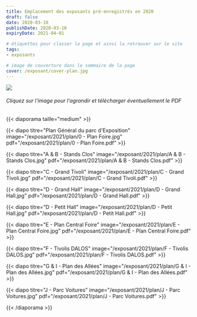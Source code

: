 ```yaml
---
title: Emplacement des exposants pré-enregistrés en 2020
draft: false 
date: 2020-03-10 
publishDate: 2020-03-10 
expiryDate: 2021-04-01  

# étiquettes pour classer la page et ainsi la retrouver sur le site
tags: 
- exposants

# image de couverture dans le sommaire de la page
cover: /exposant/cover-plan.jpg
---
```

<!--more-->
![](/exposant/banniere-plan.jpg)

###### Cliquez sur l'image pour l'agrandir et télécharger éventuellement le PDF

{{< diaporama taille="medium" >}}

{{< diapo titre="Plan Général du parc d'Exposition" image="/exposant/2021/plan/0 - Plan Foire.jpg"  pdf="/exposant/2021/plan/0 - Plan Foire.pdf" >}}

{{< diapo titre="A & B - Stands Clos" image="/exposant/2021/plan/A & B - Stands Clos.jpg"  pdf="/exposant/2021/plan/A & B - Stands Clos.pdf" >}}

{{< diapo titre="C - Grand Tivoli" image="/exposant/2021/plan/C - Grand Tivoli.jpg"  pdf="/exposant/2021/plan/C - Grand Tivoli.pdf" >}}

{{< diapo titre="D - Grand Hall" image="/exposant/2021/plan/D - Grand Hall.jpg"  pdf="/exposant/2021/plan/D - Grand Hall.pdf" >}}

{{< diapo titre="D - Petit Hall" image="/exposant/2021/plan/D - Petit Hall.jpg"  pdf="/exposant/2021/plan/D - Petit Hall.pdf" >}}

{{< diapo titre="E - Plan Central Foire" image="/exposant/2021/plan/E - Plan Central Foire.jpg"  pdf="/exposant/2021/plan/E - Plan Central Foire.pdf" >}}

{{< diapo titre="F - Tivolis DALOS" image="/exposant/2021/plan/F - Tivolis DALOS.jpg"  pdf="/exposant/2021/plan/F - Tivolis DALOS.pdf" >}}

{{< diapo titre="G & I - Plan des Allées" image="/exposant/2021/plan/G & I - Plan des Allées.jpg"  pdf="/exposant/2021/plan/G & I - Plan des Allées.pdf" >}}

{{< diapo titre="J - Parc Voitures" image="/exposant/2021/plan/J - Parc Voitures.jpg"  pdf="/exposant/2021/plan/J - Parc Voitures.pdf" >}}

{{< /diaporama >}}
